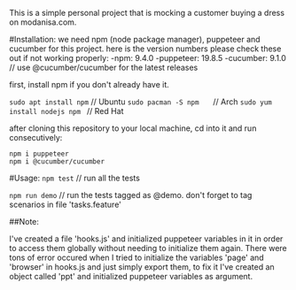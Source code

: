 This is a simple personal project that is mocking a customer buying a dress on modanisa.com.

#Installation:
we need npm (node package manager), puppeteer and cucumber for this project. here is the version numbers please check these out if not working properly:
-npm: 9.4.0
-puppeteer: 19.8.5
-cucumber: 9.1.0 // use @cucumber/cucumber for the latest releases

first, install npm if you don't already have it.

`sudo apt install npm`               // Ubuntu
`sudo pacman -S npm   `             // Arch
`sudo yum install nodejs npm `  // Red Hat

after cloning this repository to your local machine, cd into it and run consecutively:

```
npm i puppeteer
npm i @cucumber/cucumber
```

#Usage:
`npm test`     // run all the tests

`npm run demo`     //  run the tests tagged as @demo. don't forget to tag scenarios in file 'tasks.feature'

##Note:

I've created a file 'hooks.js' and initialized puppeteer variables in it in order to access them globally without needing to initialize them again.
There were tons of error occured when I tried to initialize the variables 'page' and 'browser' in hooks.js and just simply export them, to fix it
I've created an object called 'ppt' and initialized puppeteer variables as argument.
